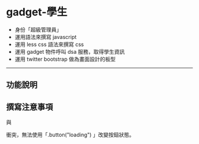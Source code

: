﻿gadget-學生
==========================

* 身份「超級管理員」
* 運用語法來撰寫 javascript
* 運用 less css 語法來撰寫 css
* 運用 gadget 物件呼叫 dsa 服務，取得學生資訊
* 運用 twitter bootstrap 做為畫面設計的板型


----------


功能說明
-------






撰寫注意事項
-------

<script src="https://ajax.googleapis.com/ajax/libs/jqueryui/1.8.18/jquery-ui.min.js"></script>

與

<script src="js/bootstrap.js"></script>

衝突，無法使用「.button("loading") 」改變按鈕狀態。
